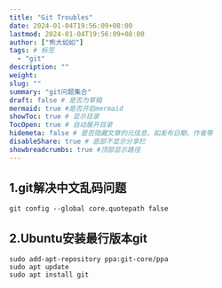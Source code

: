 ```yaml
---
title: "Git Troubles"
date: 2024-01-04T19:56:09+08:00
lastmod: 2024-01-04T19:56:09+08:00
author: ["熊大如如"]
tags: # 标签
  - "git"
description: ""
weight:
slug: ""
summary: "git问题集合"
draft: false # 是否为草稿
mermaid: true #是否开启mermaid
showToc: true # 显示目录
TocOpen: true # 自动展开目录
hidemeta: false # 是否隐藏文章的元信息，如发布日期、作者等
disableShare: true # 底部不显示分享栏
showbreadcrumbs: true #顶部显示路径
---
```


## 1.git解决中文乱码问题
```
git config --global core.quotepath false
```

## 2.Ubuntu安装最行版本git
```
sudo add-apt-repository ppa:git-core/ppa
sudo apt update
sudo apt install git
```